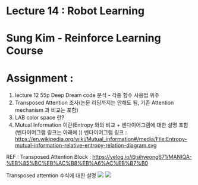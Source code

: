 # Lecture 14 : Robot Learning



# Sung Kim - Reinforce Learning Course



# Assignment : 

1. lecture 12 55p Deep Dream code 분석 - 각종 함수 사용법 위주
2. Transposed Attention 조사(논문 리딩까지는 안해도 됨, 기존 Attention mechanism 과 비교는 포함)
3. LAB color space 란?
4. Mutual Information 이란(Entropy 와의 비교 + 벤다이어그램에 대한 설명 포함(벤다이어그램 링크는 아래에 ))
벤다이어그램 링크 : https://en.wikipedia.org/wiki/Mutual_information#/media/File:Entropy-mutual-information-relative-entropy-relation-diagram.svg

REF : 
Transposed Attention Block : https://velog.io/@sihyeong671/MANIQA-%EB%85%BC%EB%AC%B8%EB%A6%AC%EB%B7%B0

Transposed attention 수식에 대한 설명
![](../../../img_store/Pasted%20image%2020240107030730.png)
![](../../../img_store/Pasted%20image%2020240107030718.png)